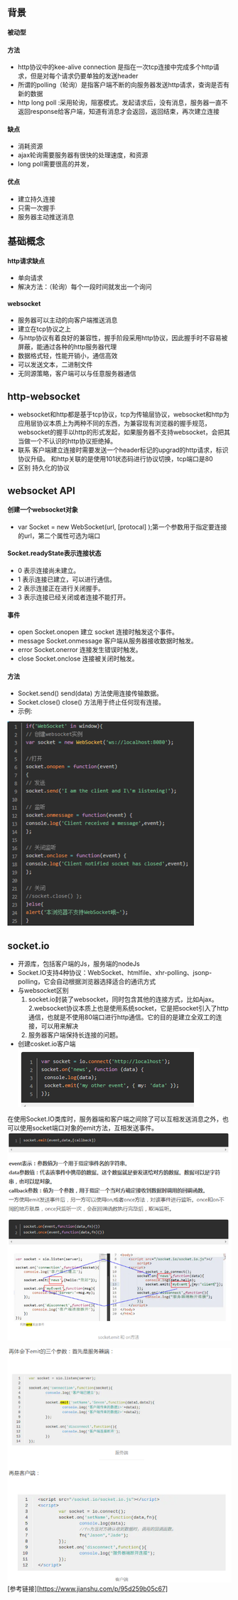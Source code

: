 ## 背景
#### 被动型
#### 方法
- http协议中的kee-alive   connection  是指在一次tcp连接中完成多个http请求，但是对每个请求仍要单独的发送header
- 所谓的polling（轮询）是指客户端不断的向服务器发送http请求，查询是否有新的数据
- http long poll :采用轮询，阻塞模式。发起请求后，没有消息，服务器一直不返回response给客户端，知道有消息才会返回，返回结束，再次建立连接
#### 缺点
- 消耗资源
- ajax轮询需要服务器有很快的处理速度，和资源
- long poll需要很高的并发，
#### 优点
- 建立持久连接
- 只需一次握手
- 服务器主动推送消息


## 基础概念
#### http请求缺点
- 单向请求
- 解决方法：（轮询）每个一段时间就发出一个询问
#### websocket
- 服务器可以主动的向客户端推送消息
- 建立在tcp协议之上
- 与http协议有着良好的兼容性，握手阶段采用http协议，因此握手时不容易被屏蔽，能通过各种的http服务器代理
- 数据格式轻，性能开销小，通信高效
- 可以发送文本，二进制文件
- 无同源策略，客户端可以与任意服务器通信


## http-websocket
- websocket和http都是基于tcp协议，tcp为传输层协议，websocket和http为应用层协议本质上为两种不同的东西，为兼容现有浏览器的握手规范，websocket的握手以http的形式发起，如果服务器不支持websocket，会把其当做一个不认识的http协议拒绝掉。
- 联系
	客户端建立连接时需要发送一个header标记的upgrad的http请求，标识协议升级。
	和http关联的是使用101状态码进行协议切换，tcp端口是80
- 区别
	持久化的协议


## websocket API
#### 创建一个websocket对象
- var Socket = new WebSocket(url, [protocal] );第一个参数用于指定要连接的url，第二个属性可选为端口
#### Socket.readyState表示连接状态
- 0 表示连接尚未建立。
- 1 表示连接已建立，可以进行通信。
- 2 表示连接正在进行关闭握手。
- 3 表示连接已经关闭或者连接不能打开。
#### 事件
- open		Socket.onopen	建立 socket 连接时触发这个事件。
- message	Socket.onmessage 客户端从服务器接收数据时触发。
- error		Socket.onerror	连接发生错误时触发。
- close		Socket.onclose	连接被关闭时触发。
#### 方法
- Socket.send()	send(data) 方法使用连接传输数据。
- Socket.close()	close() 方法用于终止任何现有连接。  
- 示例:   

![websocket](../.vuepress/public/websocket.png)


## socket.io
- 开源库，包括客户端的Js，服务端的nodeJs
- Socket.IO支持4种协议：WebSocket、htmlfile、xhr-polling、jsonp-polling，它会自动根据浏览器选择适合的通讯方式
- 与websocket区别  
	1. socket.io封装了websocket，同时包含其他的连接方式，比如Ajax。  
	2.websocket协议本质上也是使用系统socket，它是把socket引入了http通信，也就是不使用80端口进行http通信。它的目的是建立全双工的连接，可以用来解决  
    3. 服务器客户端保持长连接的问题。
- 创建cosket.io客户端
![io1](../.vuepress/public/io1.png)
	
在使用Socket.IO类库时，服务器端和客户端之间除了可以互相发送消息之外，也可以使用socket端口对象的emit方法，互相发送事件。
![io2](../.vuepress/public/io2.png)

![io3](../.vuepress/public/io3.png)
[参考链接][https://www.jianshu.com/p/95d259b05c67]